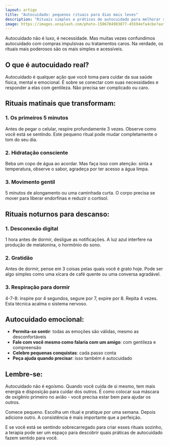 ```yaml
---
layout: artigo
title: "Autocuidado: pequenos rituais para dias mais leves"
description: "Rituais simples e práticos de autocuidado para melhorar sua saúde mental"
image: https://images.unsplash.com/photo-1506784983877-45594efa4cbe?auto=format&fit=crop&w=800&q=80
---
```


Autocuidado não é luxo, é necessidade. Mas muitas vezes confundimos autocuidado com compras impulsivas ou tratamentos caros. Na verdade, os rituais mais poderosos são os mais simples e acessíveis.

## O que é autocuidado real?

Autocuidado é qualquer ação que você toma para cuidar da sua saúde física, mental e emocional. É sobre se conectar com suas necessidades e responder a elas com gentileza. Não precisa ser complicado ou caro.

## Rituais matinais que transformam:

### 1. Os primeiros 5 minutos

Antes de pegar o celular, respire profundamente 3 vezes. Observe como você está se sentindo. Este pequeno ritual pode mudar completamente o tom do seu dia.

### 2. Hidratação consciente

Beba um copo de água ao acordar. Mas faça isso com atenção: sinta a temperatura, observe o sabor, agradeça por ter acesso a água limpa.

### 3. Movimento gentil

5 minutos de alongamento ou uma caminhada curta. O corpo precisa se mover para liberar endorfinas e reduzir o cortisol.

## Rituais noturnos para descanso:

### 1. Desconexão digital

1 hora antes de dormir, desligue as notificações. A luz azul interfere na produção de melatonina, o hormônio do sono.

### 2. Gratidão

Antes de dormir, pense em 3 coisas pelas quais você é grato hoje. Pode ser algo simples como uma xícara de café quente ou uma conversa agradável.

### 3. Respiração para dormir

4-7-8: inspire por 4 segundos, segure por 7, expire por 8. Repita 4 vezes. Esta técnica acalma o sistema nervoso.

## Autocuidado emocional:

- **Permita-se sentir**: todas as emoções são válidas, mesmo as desconfortáveis
- **Fale com você mesmo como falaria com um amigo**: com gentileza e compreensão
- **Celebre pequenas conquistas**: cada passo conta
- **Peça ajuda quando precisar**: isso também é autocuidado

## Lembre-se:

Autocuidado não é egoísmo. Quando você cuida de si mesmo, tem mais energia e disposição para cuidar dos outros. É como colocar sua máscara de oxigênio primeiro no avião - você precisa estar bem para ajudar os outros.

Comece pequeno. Escolha um ritual e pratique por uma semana. Depois adicione outro. A consistência é mais importante que a perfeição.

E se você está se sentindo sobrecarregado para criar esses rituais sozinho, a terapia pode ser um espaço para descobrir quais práticas de autocuidado fazem sentido para você.
